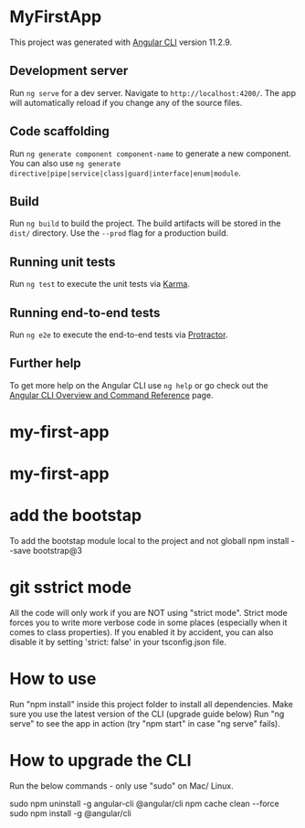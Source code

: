 # MyFirstApp

This project was generated with [Angular CLI](https://github.com/angular/angular-cli) version 11.2.9.

## Development server

Run `ng serve` for a dev server. Navigate to `http://localhost:4200/`. The app will automatically reload if you change any of the source files.

## Code scaffolding

Run `ng generate component component-name` to generate a new component. You can also use `ng generate directive|pipe|service|class|guard|interface|enum|module`.

## Build

Run `ng build` to build the project. The build artifacts will be stored in the `dist/` directory. Use the `--prod` flag for a production build.

## Running unit tests

Run `ng test` to execute the unit tests via [Karma](https://karma-runner.github.io).

## Running end-to-end tests

Run `ng e2e` to execute the end-to-end tests via [Protractor](http://www.protractortest.org/).

## Further help

To get more help on the Angular CLI use `ng help` or go check out the [Angular CLI Overview and Command Reference](https://angular.io/cli) page.
# my-first-app
# my-first-app

# add the bootstap
To add the bootstap module local to the project and not globall
npm install --save bootstrap@3

# git sstrict mode
All the code will only work if you are NOT using "strict mode". Strict mode forces you to write more verbose code in some places (especially when it comes to class properties). If you enabled it by accident, you can also disable it by setting 'strict: false' in your tsconfig.json file.

# How to use
Run "npm install" inside this project folder to install all dependencies.
Make sure you use the latest version of the CLI (upgrade guide below)
Run "ng serve" to see the app in action (try "npm start" in case "ng serve" fails).

# How to upgrade the CLI
Run the below commands - only use "sudo" on Mac/ Linux.

sudo npm uninstall -g angular-cli @angular/cli
npm cache clean --force
sudo npm install -g @angular/cli